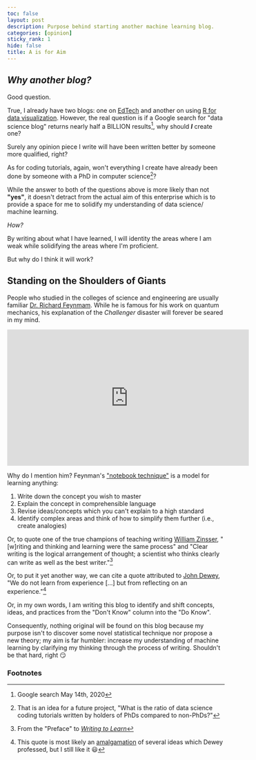 ```yaml
---
toc: false
layout: post
description: Purpose behind starting another machine learning blog.
categories: [opinion]
sticky_rank: 1
hide: false
title: A is for Aim
---
```


## ***Why another blog?***

Good question. 

True, I already have two blogs: one on [EdTech](https://teachinglearninglearningteaching.wordpress.com/) and another on using [R for data visualization](https://educators-r-learners.netlify.app/). However, the real question is if a Google search for "data science blog" returns nearly half a BILLION results[^1], why should ***I*** create one? 

Surely any opinion piece I write will have been written better by someone more qualified, right?

As for coding tutorials, again, won't everything I create have already been done by someone with a PhD in computer science[^2]?  

While the answer to both of the questions above is more likely than not **"yes"**, it doesn't detract from the actual aim of this enterprise which is to provide a space for me to solidify my understanding of data science/ machine learning. 

*How?* 

By writing about what I have learned, I will identity the areas where I am weak while solidifying the areas where I'm proficient. 

But why do I think it will work? 

## Standing on the Shoulders of Giants 

People who studied in the colleges of science and engineering are usually familiar [Dr. Richard Feynmam](https://en.wikipedia.org/wiki/Richard_Feynman). While he is famous for his work on quantum mechanics, his explanation of the *Challenger* disaster will forever be seared in my mind.

<iframe width="560" height="315" src="https://www.youtube.com/embed/ZOzoLdfWyKw?start=114" frameborder="0" allow="accelerometer; autoplay; encrypted-media; gyroscope; picture-in-picture" allowfullscreen></iframe>

Why do I mention him? Feynman's ["notebook technique"](https://www.youtube.com/watch?v=GD-_fcpylcE) is a model for learning anything:   
1. Write down the concept you wish to master
2. Explain the concept in comprehensible language
3. Revise ideas/concepts which you can't explain to a high standard
4. Identify complex areas and think of how to simplify them further (i.e., create analogies)

Or, to quote one of the true champions of teaching writing [William Zinsser](http://www.williamzinsserwriter.com/index.html), "[w]riting and thinking and learning were the same process" and "Clear writing is the logical arrangement of thought; a scientist who thinks clearly can write as well as the best writer."[^3]

Or, to put it yet another way, we can cite a quote attributed to [John Dewey](https://en.wikipedia.org/wiki/John_Dewey#External_links), "We do not learn from experience [...] but from reflecting on an experience."[^4] 

Or, in my own words, I am writing this blog to identify and shift concepts, ideas, and practices from the "Don't Know" column into the "Do Know".

Consequently, nothing original will be found on this blog because my purpose isn't to discover some novel statistical technique nor propose a new theory; my aim is far humbler: increase my understanding of machine learning by clarifying my thinking through the process of writing. Shouldn't be that hard, right :smirk:  


### Footnotes
[^1]: Google search May 14th, 2020  
[^2]: That is an idea for a future project, "What is the ratio of data science coding tutorials written by holders of PhDs compared to non-PhDs?"   
[^3]: From the "Preface" to [*Writing to Learn*](https://bookshop.org/books/writing-to-learn-rc/9780062720405)  
[^4]: This quote is most likely an [amalgamation](https://www.quora.com/What-is-the-source-of-this-famous-quote-attributed-to-John-Dewey-We-do-not-learn-from-an-experience-We-learn-from-reflecting-on-an-experience) of several ideas which Dewey professed, but I still like it :smiley:  
[^5]: From the "Preface" to [*Writing to Learn*](https://bookshop.org/books/writing-to-learn-rc/9780062720405)